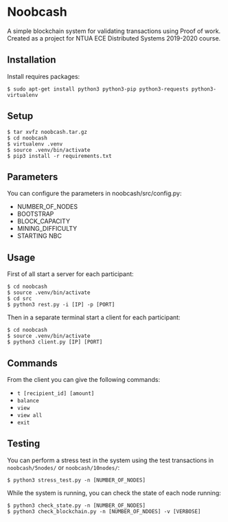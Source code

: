 # Noobcash
A simple blockchain system for validating transactions using Proof of work. Created as a project for NTUA ECE Distributed Systems 2019-2020 course.

## Installation

Install requires packages:

	$ sudo apt-get install python3 python3-pip python3-requests python3-virtualenv

## Setup

	$ tar xvfz noobcash.tar.gz
    $ cd noobcash
    $ virtualenv .venv
    $ source .venv/bin/activate
    $ pip3 install -r requirements.txt

## Parameters

You can configure the parameters in noobcash/src/config.py:

* NUMBER_OF_NODES
* BOOTSTRAP
* BLOCK_CAPACITY 
* MINING_DIFFICULTY
* STARTING NBC

## Usage

First of all start a server for each participant:

    $ cd noobcash
    $ source .venv/bin/activate
    $ cd src
    $ python3 rest.py -i [IP] -p [PORT]

Then in a separate terminal start a client for each participant:

    $ cd noobcash
    $ source .venv/bin/activate
    $ python3 client.py [IP] [PORT]

## Commands

From the client you can give the following commands:

* `t [recipient_id] [amount]` 
* `balance`                   
* `view`                      
* `view all`                  
* `exit`                      

## Testing

You can perform a stress test in the system using the test transactions in `noobcash/5nodes/` or `noobcash/10nodes/`:

    $ python3 stress_test.py -n [NUMBER_OF_NODES]

While the system is running, you can check the state of each node running:

    $ python3 check_state.py -n [NUMBER_OF_NODES]
    $ python3 check_blockchain.py -n [NUMBER_OF_NDOES] -v [VERBOSE]
